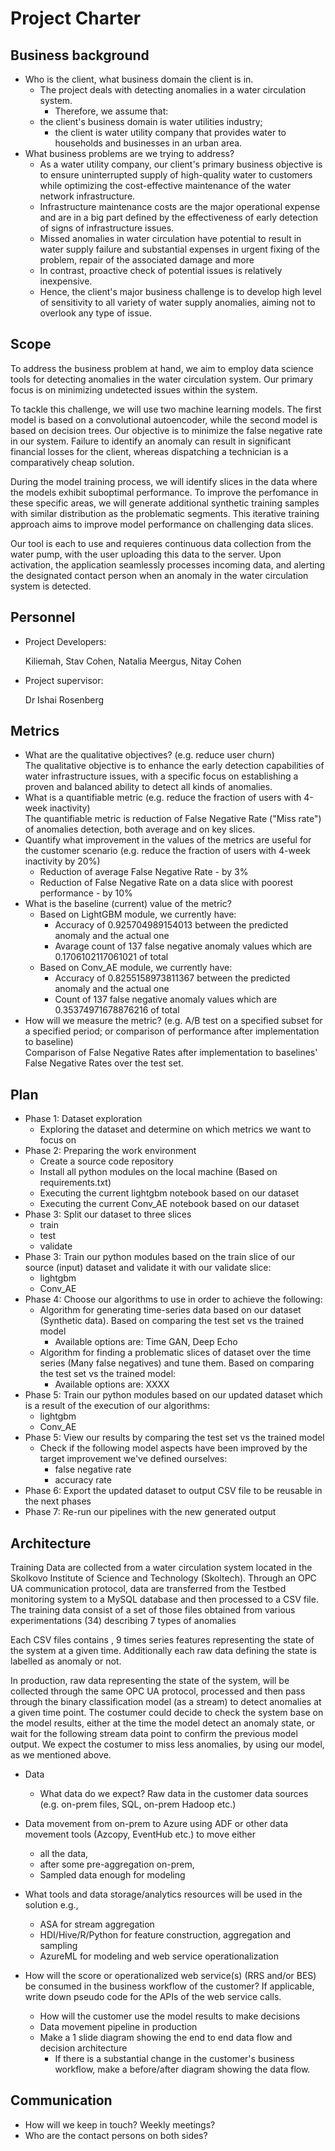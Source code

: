 # Project Charter

## Business background

* Who is the client, what business domain the client is in.  
	* The project deals with detecting anomalies in a water circulation system.  
		* Therefore, we assume that:
	* the client's business domain is water utilities industry;
 		* the client is water utility company that provides water to households and businesses in an urban area. 	
* What business problems are we trying to address?
	* As a water utility company, our client's primary business objective is to ensure uninterrupted supply of high-quality water to customers while optimizing the cost-effective maintenance of the water network infrastructure.  
	* Infrastructure maintenance costs are the major operational expense and are in a big part defined by the effectiveness of early detection of signs of infrastructure issues.  
	* Missed anomalies in water circulation have potential to result in water supply failure and substantial expenses in urgent fixing of the problem, repair of the associated damage and more
 	* In contrast, proactive check of potential issues is relatively inexpensive.  
	* Hence, the client's major business challenge is to develop high level of sensitivity to all variety of water supply anomalies, aiming not to overlook any type of issue.

## Scope

To address the business problem at hand, we aim to employ data science tools for detecting anomalies in the water circulation system. Our primary focus is on minimizing undetected issues within the system.

To tackle this challenge, we will use two machine learning models. The first model is based on a convolutional autoencoder, while the second model is based on decision trees. Our objective is to minimize the false negative rate in our system. Failure to identify an anomaly can result in significant financial losses for the client, whereas dispatching a technician is a comparatively cheap solution.

During the model training process, we will identify slices in the data where the models exhibit suboptimal performance. To improve the perfomance in these specific areas, we will generate additional synthetic training samples with similar distribution as the problematic segments. This iterative training approach aims to improve model performance on challenging data slices.

Our tool is each to use and requieres continuous data collection from the water pump, with the user uploading this data to the server.
Upon activation, the application seamlessly processes incoming data, and alerting the designated contact person when an anomaly in the water circulation system is detected.

## Personnel
* Project Developers:
  
	Kiliemah, Stav Cohen, Natalia Meergus, Nitay Cohen

* Project supervisor:

	Dr Ishai Rosenberg

## Metrics
* What are the qualitative objectives? (e.g. reduce user churn)  
  The qualitative objective is to enhance the early detection capabilities of water infrastructure issues, with a specific focus on establishing a proven and balanced ability to detect all kinds of anomalies.  
* What is a quantifiable metric  (e.g. reduce the fraction of users with 4-week inactivity)  
  The quantifiable metric is reduction of False Negative Rate ("Miss rate") of anomalies detection, both average and on key slices.  
* Quantify what improvement in the values of the metrics are useful for the customer scenario (e.g. reduce the  fraction of users with 4-week inactivity by 20%)   
  	* Reduction of average False Negative Rate - by 3%  
	* Reduction of False Negative Rate on a data slice with poorest performance - by 10% 
* What is the baseline (current) value of the metric?
  * Based on LightGBM module, we currently have:
    * Accuracy of 0.925704989154013 between the predicted anomaly and the actual one
    * Avarage count of 137 false negative anomaly values which are 0.1706102117061021 of total
  * Based on Conv_AE module, we currently have:
    * Accuracy of 0.8255158973811367 between the predicted anomaly and the actual one
    * Count of 137 false negative anomaly values which are 0.35374971678876216 of total
* How will we measure the metric? (e.g. A/B test on a specified subset for a specified period; or comparison of performance after implementation to baseline)  
  Comparison of False Negative Rates after implementation to baselines' False Negative Rates over the test set.

## Plan
* Phase 1: Dataset exploration
   * Exploring the dataset and determine on which metrics we want to focus on
* Phase 2: Preparing the work environment
   * Create a source code repository
   * Install all python modules on the local machine (Based on requirements.txt)
   * Executing the current lightgbm notebook based on our dataset
   * Executing the current Conv_AE notebook based on our dataset
* Phase 3: Split our dataset to three slices
  * train
  * test
  * validate 
* Phase 3: Train our python modules based on the train slice of our source (input) dataset and validate it with our validate slice:
   * lightgbm
   * Conv_AE
* Phase 4: Choose our algorithms to use in order to achieve the following:
   * Algorithm for generating time-series data based on our dataset (Synthetic data). Based on comparing the test set vs the trained model 
     * Available options are: Time GAN, Deep Echo
   * Algorithm for finding a problematic slices of dataset over the time series (Many false negatives) and tune them. Based on comparing the test set vs the trained model:
     * Available options are: XXXX
* Phase 5: Train our python modules based on our updated dataset which is a result of the execution of our algorithms:
   * lightgbm
   * Conv_AE
* Phase 5: View our results by comparing the test set vs the trained model
   * Check if the following model aspects have been improved by the target improvement we've defined ourselves:
     * false negative rate
     * accuracy rate
* Phase 6: Export the updated dataset to output CSV file to be reusable in the next phases
* Phase 7: Re-run our pipelines with the new generated output

## Architecture

Training Data are collected from a water circulation system located in the Skolkovo Institute of Science and Technology (Skoltech). Through an OPC UA communication protocol, data are transferred from the Testbed monitoring system to a MySQL database and then processed to a CSV file. The training data consist of a set of those files obtained from various experimentations (34) describing 7 types of anomalies

Each CSV files contains , 9 times series features representing the state of the system at a given time. Additionally each raw data defining the state is labelled as anomaly or not.


In production, raw data representing the state of the system, will be collected through the same OPC UA protocol, processed and then pass through the binary classification model (as a stream) to detect anomalies at a given time point.
The costumer could decide to check the system base on the model results, either at the time the model detect an anomaly state, or wait for the following stream data point to confirm the previous model output. We expect the costumer to miss less anomalies, by using our model, as we mentioned above.

* Data
  * What data do we expect? Raw data in the customer data sources (e.g. on-prem files, SQL, on-prem Hadoop etc.)
* Data movement from on-prem to Azure using ADF or other data movement tools (Azcopy, EventHub etc.) to move either
  * all the data, 
  * after some pre-aggregation on-prem,
  * Sampled data enough for modeling 

* What tools and data storage/analytics resources will be used in the solution e.g.,
  * ASA for stream aggregation
  * HDI/Hive/R/Python for feature construction, aggregation and sampling
  * AzureML for modeling and web service operationalization
* How will the score or operationalized web service(s) (RRS and/or BES) be consumed in the business workflow of the customer? If applicable, write down pseudo code for the APIs of the web service calls.
  * How will the customer use the model results to make decisions
  * Data movement pipeline in production
  * Make a 1 slide diagram showing the end to end data flow and decision architecture
    * If there is a substantial change in the customer's business workflow, make a before/after diagram showing the data flow.

## Communication
* How will we keep in touch? Weekly meetings?
* Who are the contact persons on both sides?
